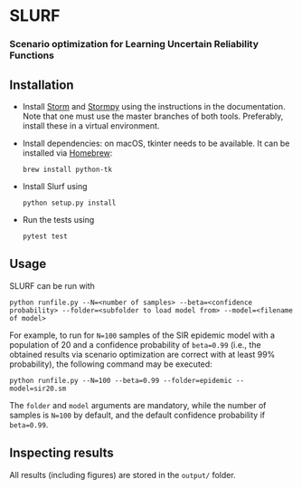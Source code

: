 # SLURF
### Scenario optimization for Learning Uncertain Reliability Functions


## Installation

- Install [Storm](https://www.stormchecker.org/documentation/obtain-storm/build.html) and [Stormpy](https://moves-rwth.github.io/stormpy/installation.html#installation-steps) using the instructions in the documentation.
  Note that one must use the master branches of both tools.
  Preferably, install these in a virtual environment.

- Install dependencies: on macOS, tkinter needs to be available.
  It can be installed via [Homebrew](https://brew.sh/):

  `brew install python-tk`

- Install Slurf using

  `python setup.py install`

- Run the tests using

  `pytest test`

## Usage

SLURF can be run with

`python runfile.py --N=<number of samples> --beta=<confidence probability> --folder=<subfolder to load model from> --model=<filename of model>`

For example, to run for `N=100` samples of the SIR epidemic model with a population of 20 and a confidence probability of `beta=0.99` (i.e., the obtained results via scenario optimization are correct with at least 99% probability), the following command may be executed:

`python runfile.py --N=100 --beta=0.99 --folder=epidemic --model=sir20.sm`

The `folder` and `model` arguments are mandatory, while the number of samples is `N=100` by default, and the default confidence probability if `beta=0.99`.

## Inspecting results

All results (including figures) are stored in the `output/` folder.
